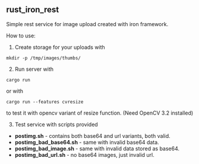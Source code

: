 ## rust_iron_rest
Simple rest service for image upload created with iron framework.

How to use:

1. Create storage for your uploads with
```
mkdir -p /tmp/images/thumbs/
```
2. Run server with
```
cargo run
```
or with 
```
cargo run --features cvresize
```
to test it with opencv variant of resize function. (Need OpenCV 3.2 installed)

3. Test service with scripts provided
- **postimg.sh** - contains both base64 and url variants, both valid.
- **postimg_bad_base64.sh** - same with invalid base64 data.
- **postimg_bad_image.sh** - same with invalid data stored as base64.
- **postimg_bad_url.sh** - no base64 images, just invalid url.
